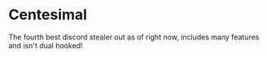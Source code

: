 # Centesimal
The fourth best discord stealer out as of right now, includes many features and isn't dual hooked!
